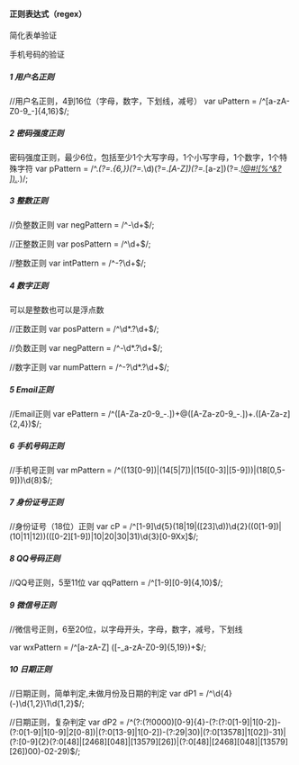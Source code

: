 #### 正则表达式（regex）

简化表单验证

手机号码的验证

##### **1 用户名正则**

//用户名正则，4到16位（字母，数字，下划线，减号）
 var uPattern = /^[a-zA-Z0-9_-]{4,16}$/;

##### **2 密码强度正则**

密码强度正则，最少6位，包括至少1个大写字母，1个小写字母，1个数字，1个特殊字符
 var pPattern = /^.*(?=.{6,})(?=.*\d)(?=.*[A-Z])(?=.*[a-z])(?=.*[!@#![%^&*? ]).*](https://math.jianshu.com/math?formula=%25%5E%26*%3F%20%5D).*)/;

##### **3 整数正则**

//负整数正则
 var negPattern = /^-\d+$/;

//正整数正则
 var posPattern = /^\d+$/;

//整数正则
 var intPattern = /^-?\d+$/;

##### **4 数字正则**

可以是整数也可以是浮点数

//正数正则
 var posPattern = /^\d*.?\d+$/;

//负数正则
 var negPattern = /^-\d*.?\d+$/;

//数字正则
 var numPattern = /^-?\d*.?\d+$/;

##### **5 Email正则**

//Email正则
 var ePattern = /^([A-Za-z0-9_-.])+@([A-Za-z0-9_-.])+.([A-Za-z]{2,4})$/;

##### **6 手机号码正则**

//手机号正则
 var mPattern = /^((13[0-9])|(14[5|7])|(15([0-3]|[5-9]))|(18[0,5-9]))\d{8}$/;

##### **7 身份证号正则**

//身份证号（18位）正则
 var cP = /^[1-9]\d{5}(18|19|([23]\d))\d{2}((0[1-9])|(10|11|12))(([0-2][1-9])|10|20|30|31)\d{3}[0-9Xx]$/;

##### **8 QQ号码正则**

//QQ号正则，5至11位
 var qqPattern = /^[1-9][0-9]{4,10}$/;

##### **9 微信号正则**

//微信号正则，6至20位，以字母开头，字母，数字，减号，下划线

var wxPattern = /^[a-zA-Z] ([-_a-zA-Z0-9]{5,19})+$/;

##### **10 日期正则**

//日期正则，简单判定,未做月份及日期的判定
 var dP1 = /^\d{4}(-)\d{1,2}\1\d{1,2}$/;

//日期正则，复杂判定
 var dP2 = /^(?:(?!0000)[0-9]{4}-(?:(?:0[1-9]|1[0-2])-(?:0[1-9]|1[0-9]|2[0-8])|(?:0[13-9]|1[0-2])-(?:29|30)|(?:0[13578]|1[02])-31)|(?:[0-9]{2}(?:0[48]|[2468][048]|[13579][26])|(?:0[48]|[2468][048]|[13579][26])00)-02-29)$/;

